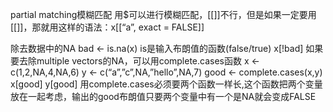 partial matching模糊匹配
用$可以进行模糊匹配，[[]]不行，但是如果一定要用[[]]，那就用这样的语法：x[[“a”, exact = FALSE]]

除去数据中的NA
bad <- is.na(x)     is是输入布朗值的函数(false/true)
x[!bad]
如果要去除multiple vectors的NA，可以用complete.cases函数
x <- c(1,2,NA,4,NA,6)
y <- c(“a”,”c”,NA,”hello”,NA,7)
good <- complete.cases(x,y)
x[good]
y[good]
用complete.cases必须要两个函数一样长,这个函数把两个变量放在一起考虑，输出的good布朗值只要两个变量中有一个是NA就会变成FALSE


